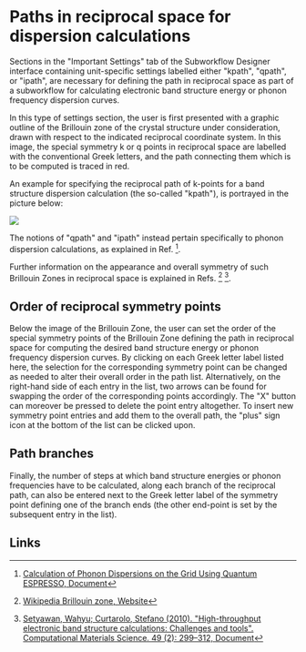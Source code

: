 # Paths in reciprocal space for dispersion calculations

Sections in the "Important Settings" tab of the Subworkflow Designer interface containing unit-specific settings labelled either "kpath", "qpath", or "ipath", are necessary for defining the path in reciprocal space as part of a subworkflow for calculating electronic band structure energy or phonon frequency dispersion curves. 

In this type of settings section, the user is first presented with a graphic outline of the Brillouin zone of the crystal structure under consideration, drawn with respect to the indicated reciprocal coordinate system. In this image, the special symmetry k or q points in reciprocal space are labelled with the conventional Greek letters, and the path connecting them which is to be computed is traced in red. 

An example for specifying the reciprocal path of k-points for a band structure dispersion calculation (the so-called "kpath"), is portrayed in the picture below:

<img src="/images/models/path-settings.png"/>

The notions of "qpath" and "ipath" instead pertain specifically to phonon dispersion calculations, as explained in Ref. [^1]. 

Further information on the appearance and overall symmetry of such Brillouin Zones in reciprocal space is explained in Refs. [^2] [^3].  

## Order of reciprocal symmetry points

Below the image of the Brillouin Zone, the user can set the order of the special symmetry points of the Brillouin Zone defining the path in reciprocal space for computing the desired band structure energy or phonon frequency dispersion curves. By clicking on each Greek letter label listed here, the selection for the corresponding symmetry point can be changed as needed to alter their overall order in the path list. Alternatively, on the right-hand side of each entry in the list, two arrows can be found for swapping the order of the corresponding points accordingly. The "X" button can moreover be pressed to delete the point entry altogether. To insert new symmetry point entries and add them to the overall path, the "plus" sign icon at the bottom of the list can be clicked upon. 

## Path branches

Finally, the number of steps at which band structure energies or phonon frequencies have to be calculated, along each branch of the reciprocal path, can also be entered next to the Greek letter label of the symmetry point defining one of the branch ends (the other end-point is set by the subsequent entry in the list). 

## Links

[^1]: [Calculation of Phonon Dispersions on the Grid Using Quantum ESPRESSO, Document](http://users.ictp.it/~pub_off/lectures/lns024/10-giannozzi/10-giannozzi.pdf)
[^2]: [Wikipedia Brillouin zone, Website](https://en.wikipedia.org/wiki/Brillouin_zone)
[^3]: [Setyawan, Wahyu; Curtarolo, Stefano (2010). "High-throughput electronic band structure calculations: Challenges and tools". Computational Materials Science. 49 (2): 299–312, Document](https://arxiv.org/pdf/1004.2974.pdf)
